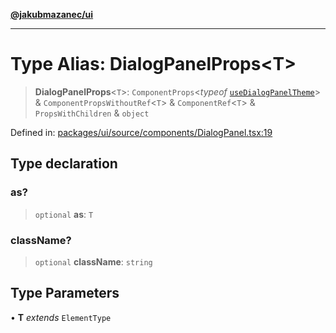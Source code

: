 [**@jakubmazanec/ui**](../README.md)

---

# Type Alias: DialogPanelProps\<T\>

> **DialogPanelProps**\<`T`\>: `ComponentProps`\<_typeof_
> [`useDialogPanelTheme`](../functions/useDialogPanelTheme.md)\> & `ComponentPropsWithoutRef`\<`T`\>
> & `ComponentRef`\<`T`\> & `PropsWithChildren` & `object`

Defined in:
[packages/ui/source/components/DialogPanel.tsx:19](https://github.com/jakubmazanec/tools/blob/f779e75b9ef98389e12e52575295bd1ef364daca/packages/ui/source/components/DialogPanel.tsx#L19)

## Type declaration

### as?

> `optional` **as**: `T`

### className?

> `optional` **className**: `string`

## Type Parameters

• **T** _extends_ `ElementType`
